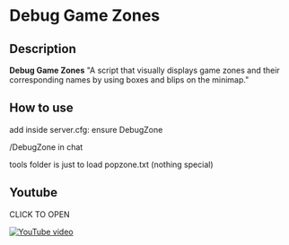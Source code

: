 # Debug Game Zones

## Description

**Debug Game Zones** "A script that visually displays game zones and their corresponding names by using boxes and blips on the minimap."

## How to use
add inside server.cfg: ensure DebugZone

/DebugZone in chat

tools folder is just to load popzone.txt (nothing special)
## Youtube

 CLICK TO OPEN

[![YouTube video](https://img.youtube.com/vi/Y3XpzvW60h4/0.jpg)](https://youtu.be/Y3XpzvW60h4)

